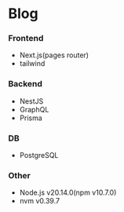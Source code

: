 # Blog

### Frontend

- Next.js(pages router)
- tailwind

### Backend

- NestJS
- GraphQL
- Prisma

### DB

- PostgreSQL

### Other

- Node.js v20.14.0(npm v10.7.0)
- nvm v0.39.7

